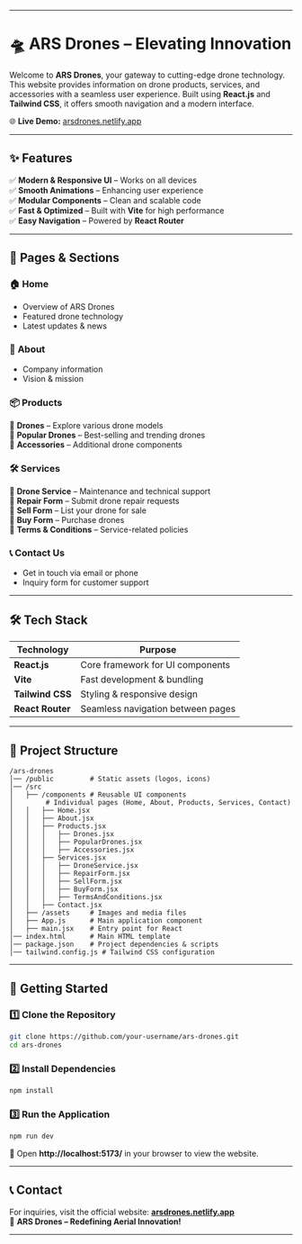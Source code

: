 
---  

# 🛸 ARS Drones – Elevating Innovation  

Welcome to **ARS Drones**, your gateway to cutting-edge drone technology. This website provides information on drone products, services, and accessories with a seamless user experience. Built using **React.js** and **Tailwind CSS**, it offers smooth navigation and a modern interface.  

🌐 **Live Demo:** [arsdrones.netlify.app](https://arsdrones.netlify.app/)  

---

## ✨ Features  

✅ **Modern & Responsive UI** – Works on all devices  
✅ **Smooth Animations** – Enhancing user experience  
✅ **Modular Components** – Clean and scalable code  
✅ **Fast & Optimized** – Built with **Vite** for high performance  
✅ **Easy Navigation** – Powered by **React Router**  

---

## 📌 Pages & Sections  

### 🏠 **Home**  
- Overview of ARS Drones  
- Featured drone technology  
- Latest updates & news  

### 📖 **About**  
- Company information  
- Vision & mission  

### 📦 **Products**  
🔹 **Drones** – Explore various drone models  
🔹 **Popular Drones** – Best-selling and trending drones  
🔹 **Accessories** – Additional drone components  

### 🛠️ **Services**  
🔹 **Drone Service** – Maintenance and technical support  
🔹 **Repair Form** – Submit drone repair requests  
🔹 **Sell Form** – List your drone for sale  
🔹 **Buy Form** – Purchase drones  
🔹 **Terms & Conditions** – Service-related policies  

### 📞 **Contact Us**  
- Get in touch via email or phone  
- Inquiry form for customer support  

---

## 🛠️ Tech Stack  

| Technology  | Purpose |  
|------------|---------|  
| **React.js** | Core framework for UI components |  
| **Vite** | Fast development & bundling |  
| **Tailwind CSS** | Styling & responsive design |  
| **React Router** | Seamless navigation between pages |  

---

## 📂 Project Structure  

```
/ars-drones  
│── /public         # Static assets (logos, icons)  
│── /src  
│   ├── /components # Reusable UI components  
│        # Individual pages (Home, About, Products, Services, Contact)  
│   │   ├── Home.jsx  
│   │   ├── About.jsx  
│   │   ├── Products.jsx  
│   │   │   ├── Drones.jsx  
│   │   │   ├── PopularDrones.jsx  
│   │   │   ├── Accessories.jsx  
│   │   ├── Services.jsx  
│   │   │   ├── DroneService.jsx  
│   │   │   ├── RepairForm.jsx  
│   │   │   ├── SellForm.jsx  
│   │   │   ├── BuyForm.jsx  
│   │   │   ├── TermsAndConditions.jsx  
│   │   ├── Contact.jsx  
│   ├── /assets     # Images and media files  
│   ├── App.js      # Main application component  
│   ├── main.jsx    # Entry point for React  
│── index.html      # Main HTML template  
│── package.json    # Project dependencies & scripts  
│── tailwind.config.js # Tailwind CSS configuration  
```  

---

## 🚀 Getting Started  

### 1️⃣ Clone the Repository  
```sh  
git clone https://github.com/your-username/ars-drones.git  
cd ars-drones  
```  

### 2️⃣ Install Dependencies  
```sh  
npm install  
```  

### 3️⃣ Run the Application  
```sh  
npm run dev  
```  
🔗 Open **http://localhost:5173/** in your browser to view the website.  

---

## 📞 Contact  

For inquiries, visit the official website: **[arsdrones.netlify.app](https://arsdrones.netlify.app/)**  
🚀 **ARS Drones – Redefining Aerial Innovation!**  

---

